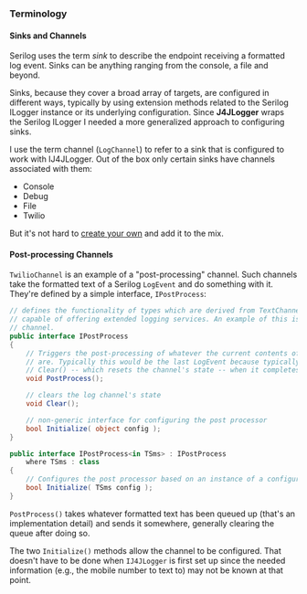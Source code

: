 ### Terminology

#### Sinks and Channels

Serilog uses the term *sink* to describe the endpoint receiving a formatted
log event. Sinks can be anything ranging from the console, a file and beyond.

Sinks, because they cover a broad array of targets, are configured in
different ways, typically by using extension methods related to the
Serilog ILogger instance or its underlying configuration. Since **J4JLogger**
wraps the Serilog ILogger I needed a more generalized approach to 
configuring sinks.

I use the term channel (`LogChannel`) to refer to a sink that is configured to work with
IJ4JLogger. Out of the box only certain sinks have channels associated with
them:
- Console
- Debug
- File
- Twilio

But it's not hard to [create your own](channel.md) and add it to the mix.

#### Post-processing Channels

`TwilioChannel` is an example of a "post-processing" channel. Such channels
take the formatted text of a Serilog `LogEvent` and do something with it.
They're defined by a simple interface, `IPostProcess`:

```csharp
// defines the functionality of types which are derived from TextChannel and are hence
// capable of offering extended logging services. An example of this is the Twilio
// channel.
public interface IPostProcess
{
    // Triggers the post-processing of whatever the current contents of the log channel
    // are. Typically this would be the last LogEvent because typically PostProcess() calls
    // Clear() -- which resets the channel's state -- when it completes.
    void PostProcess();

    // clears the log channel's state
    void Clear();

    // non-generic interface for configuring the post processor
    bool Initialize( object config );
}

public interface IPostProcess<in TSms> : IPostProcess
    where TSms : class
{
    // Configures the post processor based on an instance of a configuration type
    bool Initialize( TSms config );
}
```

`PostProcess()` takes whatever formatted text has been queued up (that's
an implementation detail) and sends it somewhere, generally clearing the
queue after doing so. 

The two `Initialize()` methods allow the channel to be configured. That
doesn't have to be done when `IJ4JLogger` is first set up since the needed
information (e.g., the mobile number to text to) may not be known at that
point.